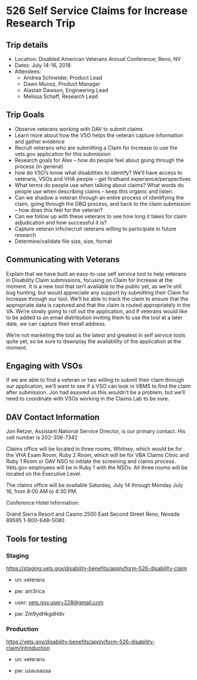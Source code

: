# 526 Self Service Claims for Increase Research Trip

## Trip details

- Location: Disabled American Veterans Annual Conference; Reno, NV
- Dates: July 14-16, 2018
- Attendees: 
  - Andrea Schneider, Product Lead
  - Dawn Munoz, Product Manager
  - Alastair Dawson, Engineering Lead
  - Melissa Schaff, Research Lead

## Trip Goals

- Observe veterans working with DAV to submit claims
- Learn more about how the VSO helps the veteran capture information and gather evidence
- Recruit veterans who are submitting a Claim for Increase to use the vets.gov application for this submission
- Research goals for Alex – how do people feel about going through the process (in general)
- how do VSO’s know what disabilities to identify? We’ll have access to veterans, VSOs and VHA people – get firsthand experience/perspectives
- What terms do people use when talking about claims? What words do people use when describing claims – keep this organic and listen. 
- Can we shadow a veteran through an entire process of identifying the claim, going through the DBQ process, and back to the claim submission – how does this feel for the veteran? 
- Can we follow up with these veterans to see how long it takes for claim adjudication and how successful it is? 
- Capture veteran info/recruit veterans willing to participate in future research 
- Determine/validate file size, size, format

## Communicating with Veterans

Explain that we have built an easy-to-use self service tool to help veterans in Disability Claim submissions, focusing on Claim for Increase at the moment. It is a new tool that isn’t available to the public yet, as we’re still bug hunting, but would appreciate any support by submitting their Claim for Increase through our tool. We’ll be able to track the claim to ensure that the appropriate data is captured and that the claim is routed appropriately in the VA. We’re slowly going to roll out the application, and if veterans would like to be added to an email distribution inviting them to use the tool at a later date, we can capture their email address. 

We’re not marketing the tool as the latest and greatest in self service tools quite yet, so be sure to downplay the availability of the application at the moment. 

## Engaging with VSOs

If we are able to find a veteran or two willing to submit their claim through our application, we’ll want to see if a VSO can look in VBMS to find the claim after submission. Jon had assured us this wouldn’t be a problem, but we’ll need to coordinate with VSOs working in the Claims Lab to be sure. 

## DAV Contact Information

Jon Retzer, Assistant National Service Director, is our primary contact. His cell number is 202-306-7342

Claims office will be located in three rooms, Whitney, which would be for the VHA Exam Room, Ruby 2 Room, which will be for VBA Claims Clinic and Ruby 1 Room or DAV NSO to initiate the screening and claims process.  Vets.gov employees will be in Ruby 1 with the NSOs.  All three rooms will be located on the Executive Level. 

The claims office will be available Saturday, July 14 through Monday July 16, from 8:00 AM to 4:30 PM. 

Conference Hotel Information:

Grand Sierra Resort and Casino
 2500 East Second Street
 Reno, Nevada 89595
 1-800-648-5080

## Tools for testing

### Staging

https://staging.vets.gov/disability-benefits/apply/form-526-disability-claim

- un: veterans

- pw: am3rica

- user: vets.gov.user+228@gmail.com

- pw: Zm9ydHkgdHdv

### Production

https://vets.gov/disability-benefits/apply/form-526-disability-claim/introduction

- un: veterans

- pw: usausausa

